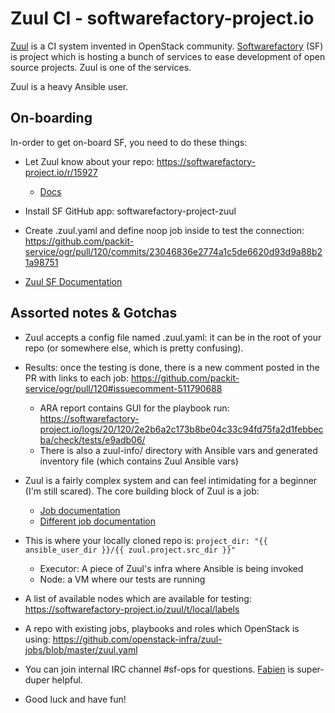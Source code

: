 # Zuul CI - softwarefactory-project.io

[Zuul](https://zuul-ci.org/) is a CI system invented in OpenStack community.
[Softwarefactory](https://softwarefactory-project.io) (SF) is project which is hosting a bunch of services to ease
development of open source projects. Zuul is one of the services.

Zuul is a heavy Ansible user.


## On-boarding

In-order to get on-board SF, you need to do these things:

* Let Zuul know about your repo: https://softwarefactory-project.io/r/15927
  * [Docs](https://ansible.softwarefactory-project.io/docs/user/config_repo.html#config-repo)

* Install SF GitHub app: softwarefactory-project-zuul

* Create .zuul.yaml and define noop job inside to test the connection: https://github.com/packit-service/ogr/pull/120/commits/23046836e2774a1c5de6620d93d9a88b21a98751

* [Zuul SF Documentation](https://ansible.softwarefactory-project.io/docs/user/zuul_user.html)


## Assorted notes & Gotchas

* Zuul accepts a config file named .zuul.yaml: it can be in the root of your repo (or somewhere else, which is pretty confusing).

* Results: once the testing is done, there is a new comment posted in the PR with links to each job: https://github.com/packit-service/ogr/pull/120#issuecomment-511790688
  * ARA report contains GUI for the playbook run: https://softwarefactory-project.io/logs/20/120/2e2b6a2c173b8be04c33c94fd75fa2d1febbecba/check/tests/e9adb06/
  * There is also a zuul-info/ directory with Ansible vars and generated inventory file (which contains Zuul Ansible vars)

* Zuul is a fairly complex system and can feel intimidating for a beginner (I'm still scared). The core building block of Zuul is a job:
  * [Job documentation](https://zuul-ci.org/docs/zuul/user/config.html#job)
  * [Different job documentation](https://zuul-ci.org/docs/zuul/user/jobs.html#job-content)

* This is where your locally cloned repo is: `project_dir: "{{ ansible_user_dir }}/{{ zuul.project.src_dir }}"`
  * Executor: A piece of Zuul's infra where Ansible is being invoked
  * Node: a VM where our tests are running

* A list of available nodes which are available for testing: https://softwarefactory-project.io/zuul/t/local/labels

* A repo with existing jobs, playbooks and roles which OpenStack is using: https://github.com/openstack-infra/zuul-jobs/blob/master/zuul.yaml

* You can join internal IRC channel #sf-ops for questions. [Fabien](https://github.com/morucci) is super-duper helpful.

* Good luck and have fun!

